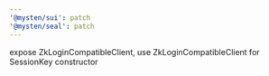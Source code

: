 ```yaml
---
'@mysten/sui': patch
'@mysten/seal': patch
---
```


expose ZkLoginCompatibleClient, use ZkLoginCompatibleClient for SessionKey constructor
